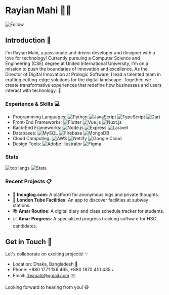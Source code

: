 # Rayian Mahi :technologist:
![Follow](https://img.shields.io/github/followers/xrayian.svg?style=social&label=Follow&maxAge=2592000)
## Introduction :wave:
I'm Rayian Mahi, a passionate and driven developer and designer with a love for technology! Currently pursuing a Computer Science and Engineering (CSE) degree at United International University, I'm on a mission to push the boundaries of innovation and excellence. As the Director of Digital Innovation at Prologic Software, I lead a talented team in crafting cutting-edge solutions for the digital landscape. Together, we create transformative experiences that redefine how businesses and users interact with technology. :rocket:

### Experience & Skills :computer:
- Programming Languages: ![Python](https://img.shields.io/badge/Python-%233776AB.svg?&style=flat-square&logo=Python&logoColor=white) ![JavaScript](https://img.shields.io/badge/JavaScript-%23F7DF1E.svg?&style=flat-square&logo=JavaScript&logoColor=black) ![TypeScript](https://img.shields.io/badge/TypeScript-%23007ACC.svg?&style=flat-square&logo=TypeScript&logoColor=white) ![Dart](https://img.shields.io/badge/Dart-%230175C2.svg?&style=flat-square&logo=Dart&logoColor=white)
- Front-End Frameworks: ![Flutter](https://img.shields.io/badge/Flutter-%2302569B.svg?&style=flat-square&logo=Flutter&logoColor=white) ![Vue.js](https://img.shields.io/badge/Vue.js-%234FC08D.svg?&style=flat-square&logo=Vue.js&logoColor=white) ![Nuxt.js](https://img.shields.io/badge/Nuxt-00C58E.svg?&style=flat-square&logo=Nuxt.js&logoColor=white)
- Back-End Frameworks: ![Node.js](https://img.shields.io/badge/Node.js-%23339933.svg?&style=flat-square&logo=Node.js&logoColor=white) ![Express](https://img.shields.io/badge/Express-%23404d59.svg?&style=flat-square&logo=Express&logoColor=white) ![Laravel](https://img.shields.io/badge/Laravel-%23FF2D20.svg?&style=flat-square&logo=Laravel&logoColor=white)
- Databases: ![MySQL](https://img.shields.io/badge/MySQL-%234479A1.svg?&style=flat-square&logo=MySQL&logoColor=white) ![Firebase](https://img.shields.io/badge/Firebase-%23FFCA28.svg?&style=flat-square&logo=Firebase&logoColor=black) ![MongoDB](https://img.shields.io/badge/MongoDB-%2347A248.svg?&style=flat-square&logo=MongoDB&logoColor=white)
- Cloud Computing: ![AWS](https://img.shields.io/badge/AWS-%23232F3E.svg?&style=flat-square&logo=Amazon-AWS&logoColor=white) ![Netlify](https://img.shields.io/badge/Netlify-%23000000.svg?&style=flat-square&logo=Netlify&logoColor=white) ![Google Cloud](https://img.shields.io/badge/Google_Cloud-%234285F4.svg?&style=flat-square&logo=Google-Cloud&logoColor=white)
- Design Tools: ![Adobe Illustrator](https://img.shields.io/badge/Adobe%20Illustrator-%23FF9A00.svg?&style=flat-square&logo=Adobe-Illustrator&logoColor=white) ![Figma](https://img.shields.io/badge/Figma-%23F24E1E.svg?&style=flat-square&logo=Figma&logoColor=white)

### Stats

![top langs](https://github-readme-stats.vercel.app/api/top-langs/?username=xrayian&theme=blue-green) 
![Stats](https://github-readme-stats.vercel.app/api?username=xrayian&theme=blue-green)


### Recent Projects :clipboard:
- :link: **Incoglog.com**: A platform for anonymous logs and private thoughts.
- :train: **London Tube Facilities**: An app to discover facilities at subway stations.
- :books: **Amar Routine**: A digital diary and class schedule tracker for students.
- :chart_with_upwards_trend: **Amar Progress**: A specialized progress tracking software for HSC candidates.

## Get in Touch :email:
Let's collaborate on exciting projects! :sparkles:
- Location: Dhaka, Bangladesh :round_pushpin:
- Phone: +880 1771 136 465, +880 1870 410 435 :telephone_receiver:
- Email: rbsmahi@gmail.com :envelope:

Looking forward to hearing from you! :smiley:
